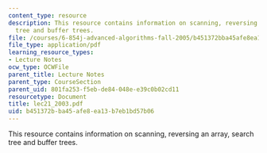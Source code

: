 ```yaml
---
content_type: resource
description: This resource contains information on scanning, reversing an array, search
  tree and buffer trees.
file: /courses/6-854j-advanced-algorithms-fall-2005/b451372bba45afe8ea13b7eb1bd57b06_lec21_2003.pdf
file_type: application/pdf
learning_resource_types:
- Lecture Notes
ocw_type: OCWFile
parent_title: Lecture Notes
parent_type: CourseSection
parent_uid: 801fa253-f5eb-de84-048e-e39c0b02cd11
resourcetype: Document
title: lec21_2003.pdf
uid: b451372b-ba45-afe8-ea13-b7eb1bd57b06
---
```

This resource contains information on scanning, reversing an array, search tree and buffer trees.

